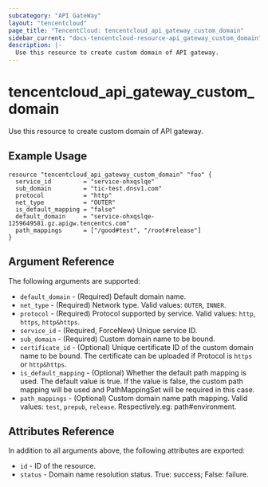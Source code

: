 ```yaml
---
subcategory: "API GateWay"
layout: "tencentcloud"
page_title: "TencentCloud: tencentcloud_api_gateway_custom_domain"
sidebar_current: "docs-tencentcloud-resource-api_gateway_custom_domain"
description: |-
  Use this resource to create custom domain of API gateway.
---
```


# tencentcloud_api_gateway_custom_domain

Use this resource to create custom domain of API gateway.

## Example Usage

```hcl
resource "tencentcloud_api_gateway_custom_domain" "foo" {
  service_id         = "service-ohxqslqe"
  sub_domain         = "tic-test.dnsv1.com"
  protocol           = "http"
  net_type           = "OUTER"
  is_default_mapping = "false"
  default_domain     = "service-ohxqslqe-1259649581.gz.apigw.tencentcs.com"
  path_mappings      = ["/good#test", "/root#release"]
}
```

## Argument Reference

The following arguments are supported:

* `default_domain` - (Required) Default domain name.
* `net_type` - (Required) Network type. Valid values: `OUTER`, `INNER`.
* `protocol` - (Required) Protocol supported by service. Valid values: `http`, `https`, `http&https`.
* `service_id` - (Required, ForceNew) Unique service ID.
* `sub_domain` - (Required) Custom domain name to be bound.
* `certificate_id` - (Optional) Unique certificate ID of the custom domain name to be bound. The certificate can be uploaded if Protocol is `https` or `http&https`.
* `is_default_mapping` - (Optional) Whether the default path mapping is used. The default value is true. If the value is false, the custom path mapping will be used and PathMappingSet will be required in this case.
* `path_mappings` - (Optional) Custom domain name path mapping. Valid values: `test`, `prepub`, `release`. Respectively.eg: path#environment.

## Attributes Reference

In addition to all arguments above, the following attributes are exported:

* `id` - ID of the resource.
* `status` - Domain name resolution status. True: success; False: failure.


